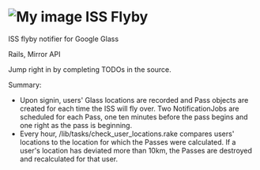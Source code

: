 ![My image](https://github.com/mkbehbehani/issflyby/tree/master/app/assets/images/flyby.jpg)
ISS Flyby
========

ISS flyby notifier for Google Glass

Rails, Mirror API

Jump right in by completing TODOs in the source.

Summary:

- Upon signin, users' Glass locations are recorded and Pass objects are created for each time the ISS will fly over. Two NotificationJobs are scheduled for each Pass, one ten minutes before the pass begins and one right as the pass is beginning.
- Every hour, /lib/tasks/check_user_locations.rake compares users' locations to the location for which the Passes were calculated. If a user's location has deviated more than 10km, the Passes are destroyed and recalculated for that user.